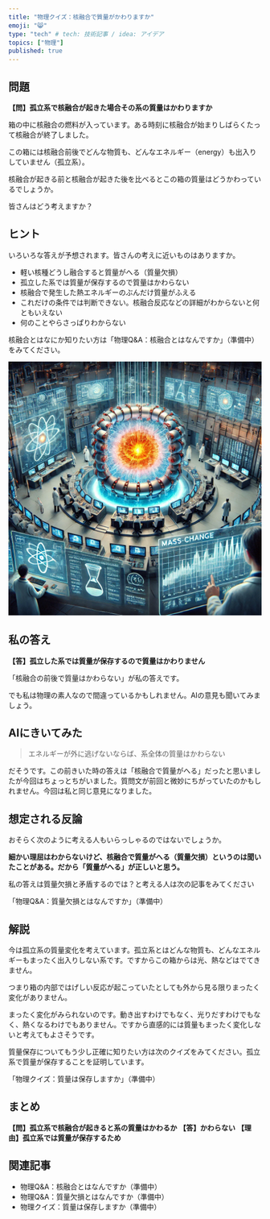 ```yaml
---
title: "物理クイズ：核融合で質量がかわりますか"
emoji: "😸"
type: "tech" # tech: 技術記事 / idea: アイデア
topics: ["物理"]
published: true
---
```


## 問題 

**【問】孤立系で核融合が起きた場合その系の質量はかわりますか**

箱の中に核融合の燃料が入っています。ある時刻に核融合が始まりしばらくたって核融合が終了しました。

この箱には核融合前後でどんな物質も、どんなエネルギー（energy）も出入りしていません（孤立系）。

核融合が起きる前と核融合が起きた後を比べるとこの箱の質量はどうかわっているでしょうか。

皆さんはどう考えますか？

## ヒント 

いろいろな答えが予想されます。皆さんの考えに近いものはありますか。

- 軽い核種どうし融合すると質量がへる（質量欠損）
- 孤立した系では質量が保存するので質量はかわらない
- 核融合で発生した熱エネルギーのぶんだけ質量がふえる
- これだけの条件では判断できない。核融合反応などの詳細がわからないと何ともいえない
- 何のことやらさっぱりわからない

核融合とはなにか知りたい方は「物理Q&A：核融合とはなんですか」（準備中）をみてください。

![](/images/qpe250213fusion.webp)

## 私の答え 

**【答】孤立した系では質量が保存するので質量はかわりません**

「核融合の前後で質量はかわらない」が私の答えです。

でも私は物理の素人なので間違っているかもしれません。AIの意見も聞いてみましょう。

## AIにきいてみた 

> エネルギーが外に逃げないならば、系全体の質量はかわらない

だそうです。この前きいた時の答えは「核融合で質量がへる」だったと思いましたが今回はちょっとちがいました。質問文が前回と微妙にちがっていたのかもしれません。今回は私と同じ意見になりました。

## 想定される反論 

おそらく次のように考える人もいらっしゃるのではないでしょうか。

**細かい理屈はわからないけど、核融合で質量がへる（質量欠損）というのは聞いたことがある。だから「質量がへる」が正しいと思う。**

私の答えは質量欠損と矛盾するのでは？と考える人は次の記事をみてください

「物理Q&A：質量欠損とはなんですか」（準備中）

## 解説 

今は孤立系の質量変化を考えています。孤立系とはどんな物質も、どんなエネルギーもまったく出入りしない系です。ですからこの箱からは光、熱などはでてきません。

つまり箱の内部ではげしい反応が起こっていたとしても外から見る限りまったく変化がありません。

まったく変化がみられないのです。動き出すわけでもなく、光りだすわけでもなく、熱くなるわけでもありません。ですから直感的には質量もまったく変化しないと考えてもよさそうです。

質量保存についてもう少し正確に知りたい方は次のクイズをみてください。孤立系で質量が保存することを証明しています。

「物理クイズ：質量は保存しますか」（準備中）

## まとめ

**【問】孤立系で核融合が起きると系の質量はかわるか**
**【答】かわらない**
**【理由】孤立系では質量が保存するため**

## 関連記事

- 物理Q&A：核融合とはなんですか（準備中）
- 物理Q&A：質量欠損とはなんですか（準備中）
- 物理クイズ：質量は保存しますか（準備中）
